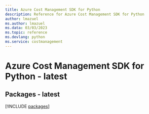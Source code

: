 ```yaml
---
title: Azure Cost Management SDK for Python
description: Reference for Azure Cost Management SDK for Python
author: lmazuel
ms.author: lmazuel
ms.data: 03/03/2023
ms.topic: reference
ms.devlang: python
ms.service: costmanagement
---
```

# Azure Cost Management SDK for Python - latest
## Packages - latest
[!INCLUDE [packages](cost-management-index.md)]